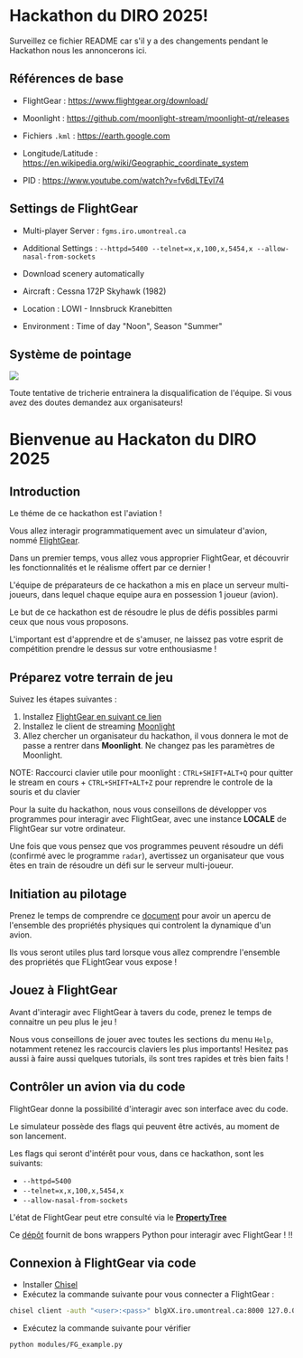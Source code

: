 # Hackathon du DIRO 2025!

   Surveillez ce fichier README car s'il y a des changements pendant le Hackathon
   nous les annoncerons ici.


## Références de base

- FlightGear : https://www.flightgear.org/download/

- Moonlight : https://github.com/moonlight-stream/moonlight-qt/releases

- Fichiers `.kml` : https://earth.google.com

- Longitude/Latitude : https://en.wikipedia.org/wiki/Geographic_coordinate_system

- PID : https://www.youtube.com/watch?v=fv6dLTEvl74


## Settings de FlightGear

- Multi-player Server : `fgms.iro.umontreal.ca`

- Additional Settings : `--httpd=5400 --telnet=x,x,100,x,5454,x --allow-nasal-from-sockets`

- Download scenery automatically

- Aircraft : Cessna 172P Skyhawk (1982)

- Location : LOWI - Innsbruck Kranebitten

- Environment : Time of day "Noon", Season "Summer"


## Système de pointage

![](./Hackathon2025.png)

Toute tentative de tricherie entrainera la disqualification de l'équipe. Si vous
avez des doutes demandez aux organisateurs!

# Bienvenue au Hackaton du DIRO 2025

## Introduction

Le théme de ce hackathon est l'aviation !

Vous allez interagir programmatiquement avec un simulateur d'avion, nommé [FlightGear](https://www.flightgear.org/).

Dans un premier temps, vous allez vous approprier FlightGear, et découvrir les fonctionnalités et le réalisme offert par ce dernier !

L'équipe de préparateurs de ce hackathon a mis en place un serveur multi-joueurs, dans lequel chaque equipe aura en possession 1 joueur (avion).

Le but de ce hackathon est de résoudre le plus de défis possibles parmi ceux que nous vous proposons.

L'important est d'apprendre et de s'amuser, ne laissez pas votre esprit de compétition prendre le dessus sur votre enthousiasme !

## Préparez votre terrain de jeu

Suivez les étapes suivantes :

1. Installez [FlightGear en suivant ce lien](https://www.flightgear.org/download/)
2. Installez le client de streaming [Moonlight](https://github.com/moonlight-stream/moonlight-qt/releases)
3. Allez chercher un organisateur du hackathon, il vous donnera le mot de passe a rentrer dans **Moonlight**. Ne changez pas les paramètres de Moonlight.

NOTE: Raccourci clavier utile pour moonlight : `CTRL+SHIFT+ALT+Q` pour quitter le stream en cours + `CTRL+SHIFT+ALT+Z` pour reprendre le controle de la souris et du clavier

Pour la suite du hackathon, nous vous conseillons de développer vos programmes pour interagir avec FlightGear, avec une instance **LOCALE** de FlightGear sur votre ordinateur.

Une fois que vous pensez que vos programmes peuvent résoudre un défi (confirmé avec le programme `radar`), avertissez un organisateur que vous êtes en train de résoudre un défi sur le serveur multi-joueur.

## Initiation au pilotage

Prenez le temps de comprendre ce [document](./presentation.pdf) pour avoir un apercu de l'ensemble des propriétés physiques qui controlent la dynamique d'un avion.

Ils vous seront utiles plus tard lorsque vous allez comprendre l'ensemble des propriétés que FLightGear vous expose !

## Jouez à FlightGear

Avant d'interagir avec FlightGear à tavers du code, prenez le temps de connaitre un peu plus le jeu !

Nous vous conseillons de jouer avec toutes les sections du menu `Help`, notamment retenez les raccourcis claviers les plus importants! Hesitez pas aussi à faire aussi quelques tutorials, ils sont tres rapides et très bien faits !

## Contrôler un avion via du code

FlightGear donne la possibilité d'interagir avec son interface avec du code.

Le simulateur possède des flags qui peuvent être activés, au moment de son lancement.

Les flags qui seront d'intérêt pour vous, dans ce hackathon, sont les suivants:

* `--httpd=5400`
* `--telnet=x,x,100,x,5454,x`
* `--allow-nasal-from-sockets`

L'état de FlightGear peut etre consulté via le [**PropertyTree**](https://wiki.flightgear.org/Property_Tree/Explained)

Ce [dépôt](https://github.com/julianneswinoga/flightgear-python/blob/master/flightgear_python) fournit de bons wrappers Python pour interagir avec FlightGear ! !!


## Connexion à FlightGear via code
* Installer [Chisel](https://github.com/jpillora/chisel/releases/tag/v1.10.1)
* Exécutez la commande suivante pour vous connecter a FlightGear :
```bash
chisel client -auth "<user>:<pass>" blgXX.iro.umontreal.ca:8000 127.0.0.1:5501:127.0.0.1:5501/udp 127.0.0.1:5503:127.0.0.1:5503/udp 127.0.0.1:5454:127.0.0.1:5454/tcp 127.0.0.1:8080:127.0.0.1:8080 R:127.0.0.1:5502:127.0.0.1:5502/udp R:127.0.0.1:5504:127.0.0.1:5504/udp
```
* Exécutez la commande suivante pour vérifier
```bash
python modules/FG_example.py
```